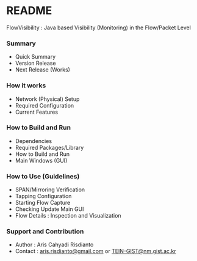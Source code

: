 # README #

FlowVisibility : Java based Visibility (Monitoring) in the Flow/Packet Level

### Summary ###

* Quick Summary
* Version Release
* Next Release (Works)

### How it works ###

* Network (Physical) Setup
* Required Configuration
* Current Features 

### How to Build and Run ###

* Dependencies
* Required Packages/Library
* How to Build and Run
* Main Windows (GUI)

### How to Use (Guidelines)  ###

* SPAN/Mirroring Verification
* Tapping Configuration
* Starting Flow Capture
* Checking Update Main GUI
* Flow Details : Inspection and Visualization

### Support and Contribution ###

* Author : Aris Cahyadi Risdianto
* Contact : aris.risdianto@gmail.com or TEIN-GIST@nm.gist.ac.kr